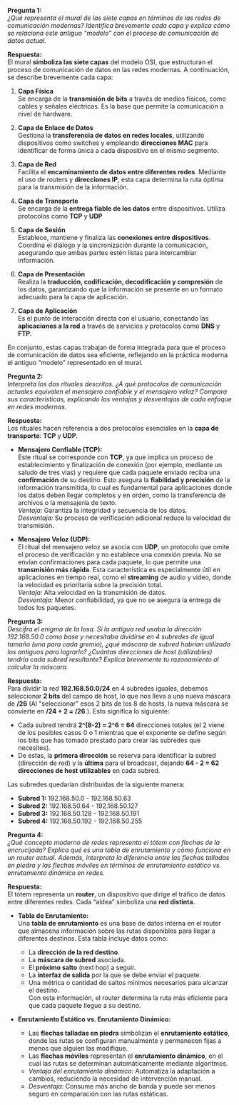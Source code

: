 **Pregunta 1:**  
*¿Qué representa el mural de las siete capas en términos de las redes de comunicación modernas? Identifica brevemente cada capa y explica cómo se relaciona este antiguo “modelo” con el proceso de comunicación de datos actual.*

**Respuesta:**  
El mural **simboliza las siete capas** del modelo OSI, que estructuran el proceso de comunicación de datos en las redes modernas. A continuación, se describe brevemente cada capa:

1. **Capa Física**  
   Se encarga de la **transmisión de bits** a través de medios físicos, como cables y señales eléctricas. Es la base que permite la comunicación a nivel de hardware.

2. **Capa de Enlace de Datos**  
   Gestiona la **transferencia de datos en redes locales**, utilizando dispositivos como switches y empleando **direcciones MAC** para identificar de forma única a cada dispositivo en el mismo segmento.

3. **Capa de Red**  
   Facilita el **encaminamiento de datos entre diferentes redes**. Mediante el uso de routers y **direcciones IP**, esta capa determina la ruta óptima para la transmisión de la información.

4. **Capa de Transporte**  
   Se encarga de la **entrega fiable de los datos** entre dispositivos. Utiliza protocolos como **TCP** y **UDP** 

5. **Capa de Sesión**  
   Establece, mantiene y finaliza las **conexiones entre dispositivos**. Coordina el diálogo y la sincronización durante la comunicación, asegurando que ambas partes estén listas para intercambiar información.

6. **Capa de Presentación**  
   Realiza la **traducción, codificación, decodificación y compresión** de los datos, garantizando que la información se presente en un formato adecuado para la capa de aplicación.

7. **Capa de Aplicación**  
   Es el punto de interacción directa con el usuario, conectando las **aplicaciones a la red** a través de servicios y protocolos como **DNS** y **FTP**.

En conjunto, estas capas trabajan de forma integrada para que el proceso de comunicación de datos sea eficiente, reflejando en la práctica moderna el antiguo “modelo” representado en el mural.


**Pregunta 2:**  
*Interpreta los dos rituales descritos. ¿A qué protocolos de comunicación actuales equivalen el mensajero confiable y el mensajero veloz? Compara sus características, explicando las ventajas y desventajas de cada enfoque en redes modernas.*

**Respuesta:**  
Los rituales hacen referencia a dos protocolos esenciales en la **capa de transporte**: **TCP** y **UDP**.

- **Mensajero Confiable (TCP):**  
  Este ritual se corresponde con **TCP**, ya que implica un proceso de establecimiento y finalización de conexión (por ejemplo, mediante un saludo de tres vías) y requiere que cada paquete enviado reciba una **confirmación** de su destino. Esto asegura la **fiabilidad y precisión** de la información transmitida, lo cual es fundamental para aplicaciones donde los datos deben llegar completos y en orden, como la transferencia de archivos o la mensajería de texto.  
  *Ventaja:* Garantiza la integridad y secuencia de los datos.  
  *Desventaja:* Su proceso de verificación adicional reduce la velocidad de transmisión.

- **Mensajero Veloz (UDP):**  
  El ritual del mensajero veloz se asocia con **UDP**, un protocolo que omite el proceso de verificación y no establece una conexión previa. No se envían confirmaciones para cada paquete, lo que permite una **transmisión más rápida**. Esta característica es especialmente útil en aplicaciones en tiempo real, como el **streaming** de audio y video, donde la velocidad es prioritaria sobre la precisión total.  
  *Ventaja:* Alta velocidad en la transmisión de datos.  
  *Desventaja:* Menor confiabilidad, ya que no se asegura la entrega de todos los paquetes.


**Pregunta 3:**  
*Descifra el enigma de la losa. Si la antigua red usaba la dirección 192.168.50.0 como base y necesitaba dividirse en 4 subredes de igual tamaño (una para cada gremio), ¿qué máscara de subred habrían utilizado los antiguos para lograrlo? ¿Cuántas direcciones de host (utilizables) tendría cada subred resultante? Explica brevemente tu razonamiento al calcular la máscara.*

**Respuesta:**  
Para dividir la red **192.168.50.0/24** en 4 subredes iguales, debemos seleccionar **2 bits** del campo de host, lo que nos lleva a una nueva máscara de **/26** (Al "seleccionar" esos 2 bits de los 8 de hosts, la nueva máscara se convierte en **/24 + 2 = /26**.). Esto significa lo siguiente:

- Cada subred tendrá **2^(8-2) = 2^6 = 64** direcciones totales (el 2 viene de los posibles casos 0 o 1 mientras que el exponente se define según los bits que has tomado prestado para crear las subredes que necesites).
- De estas, la **primera dirección** se reserva para identificar la subred (dirección de red) y la **última** para el broadcast, dejando **64 - 2 = 62 direcciones de host utilizables** en cada subred.

Las subredes quedarían distribuidas de la siguiente manera:

- **Subred 1:** 192.168.50.0 - 192.168.50.63  
- **Subred 2:** 192.168.50.64 - 192.168.50.127  
- **Subred 3:** 192.168.50.128 - 192.168.50.191  
- **Subred 4:** 192.168.50.192 - 192.168.50.255  


**Pregunta 4:**  
*¿Qué concepto moderno de redes representa el tótem con flechas de la encrucijada? Explica qué es una tabla de enrutamiento y cómo funciona en un router actual. Además, interpreta la diferencia entre las flechas talladas en piedra y las flechas móviles en términos de enrutamiento estático vs. enrutamiento dinámico en redes.*

**Respuesta:**  
El tótem representa un **router**, un dispositivo que dirige el tráfico de datos entre diferentes redes. Cada “aldea” simboliza una **red distinta**.

- **Tabla de Enrutamiento:**  
  Una **tabla de enrutamiento** es una base de datos interna en el router que almacena información sobre las rutas disponibles para llegar a diferentes destinos. Esta tabla incluye datos como:  
  - La **dirección de la red destino**.  
  - La **máscara de subred** asociada.  
  - El **próximo salto** (next hop) a seguir.  
  - La **interfaz de salida** por la que se debe enviar el paquete.  
  - Una métrica o cantidad de saltos mínimos necesarios para alcanzar el destino.  
  Con esta información, el router determina la ruta más eficiente para que cada paquete llegue a su destino.

- **Enrutamiento Estático vs. Enrutamiento Dinámico:**  
  - Las **flechas talladas en piedra** simbolizan el **enrutamiento estático**, donde las rutas se configuran manualmente y permanecen fijas a menos que alguien las modifique.  
  - Las **flechas móviles** representan el **enrutamiento dinámico**, en el cual las rutas se determinan automáticamente mediante algoritmos.
  - *Ventaja del enrutamiento dinámico:* Automatiza la adaptación a cambios, reduciendo la necesidad de intervención manual.  
  - *Desventaja:* Consume más ancho de banda y puede ser menos seguro en comparación con las rutas estáticas.




